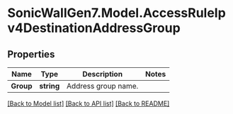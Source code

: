 # SonicWallGen7.Model.AccessRuleIpv4DestinationAddressGroup

## Properties

Name | Type | Description | Notes
------------ | ------------- | ------------- | -------------
**Group** | **string** | Address group name. | 

[[Back to Model list]](../README.md#documentation-for-models) [[Back to API list]](../README.md#documentation-for-api-endpoints) [[Back to README]](../README.md)

